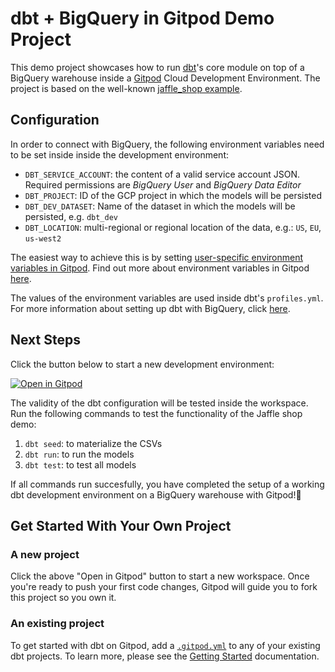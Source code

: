 # dbt + BigQuery in Gitpod Demo Project

This demo project showcases how to run [dbt](https://www.getdbt.com/)'s core module on top of a BigQuery warehouse inside a [Gitpod](https://www.gitpod.io/) Cloud Development Environment. The project is based on the well-known [jaffle_shop example](https://github.com/dbt-labs/jaffle_shop/).

## Configuration

In order to connect with BigQuery, the following environment variables need to be set inside inside the development environment:

- `DBT_SERVICE_ACCOUNT`: the content of a valid service account JSON. Required permissions are _BigQuery User_ and _BigQuery Data Editor_
- `DBT_PROJECT`: ID of the GCP project in which the models will be persisted
- `DBT_DEV_DATASET`: Name of the dataset in which the models will be persisted, e.g. `dbt_dev`
- `DBT_LOCATION`: multi-regional or regional location of the data, e.g.: `US`, `EU`, `us-west2`

The easiest way to achieve this is by setting [user-specific environment variables in Gitpod](https://gitpod.io/user/variables). Find out more about environment variables in Gitpod [here](https://www.gitpod.io/docs/configure/projects/environment-variables).

The values of the environment variables are used inside dbt's `profiles.yml`. For more information about setting up dbt with BigQuery, click [here](https://docs.getdbt.com/reference/warehouse-setups/bigquery-setup).

## Next Steps

Click the button below to start a new development environment:

[![Open in Gitpod](https://gitpod.io/button/open-in-gitpod.svg)](https://gitpod.io/#https://github.com/gitpod-samples/template-dbt-bigquery)

The validity of the dbt configuration will be tested inside the workspace. Run the following commands to test the functionality of the Jaffle shop demo:

1. `dbt seed`: to materialize the CSVs
2. `dbt run`: to run the models
3. `dbt test`: to test all models

If all commands run succesfully, you have completed the setup of a working dbt development environment on a BigQuery warehouse with Gitpod!🎉

## Get Started With Your Own Project

### A new project

Click the above "Open in Gitpod" button to start a new workspace. Once you're ready to push your first code changes, Gitpod will guide you to fork this project so you own it.

### An existing project

To get started with dbt on Gitpod, add a [`.gitpod.yml`](./.gitpod.yml) to any of your existing dbt projects. To learn more, please see the [Getting Started](https://www.gitpod.io/docs/getting-started) documentation.
